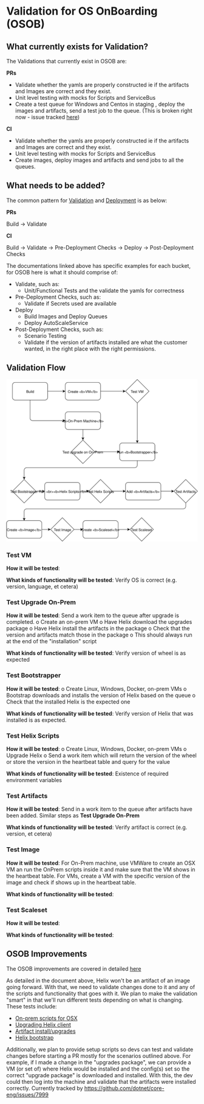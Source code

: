 # Validation for OS OnBoarding (OSOB)

## What currently exists for Validation?
The Validations that currently exist in OSOB are:

**PRs**
- Validate whether the yamls are properly constructed ie if the artifacts and Images are correct and they exist.
- Unit level testing with mocks for Scripts and ServiceBus
- Create a test queue for Windows and Centos in staging , deploy the images and artifacts, send a test job to the queue.
(This is broken right now - issue tracked [here](https://github.com/dotnet/core-eng/issues/7984))

**CI**
- Validate whether the yamls are properly constructed ie if the artifacts and Images are correct and they exist.
- Unit level testing with mocks for Scripts and ServiceBus
- Create images, deploy images and artifacts and send jobs to all the queues. 

## What needs to be added?
The common pattern for [Validation](./ValidationProcess.md) and [Deployment](./DeploymentProcess.md) is as below:

**PRs**

Build -> Validate

**CI**

Build -> Validate -> Pre-Deployment Checks -> Deploy -> Post-Deployment Checks

The documentations linked above has specific examples for each bucket, for OSOB here is what it should comprise of:
- Validate, such as:
    - Unit/Functional Tests and the validate the yamls for correctness
- Pre-Deployment Checks, such as:
    - Validate if Secrets used are available
- Deploy 
    - Build Images and Deploy Queues
    - Deploy AutoScaleService
- Post-Deployment Checks, such as:
    - Scenario Testing
    - Validate if the version of artifacts installed are what the customer wanted, in the right place with the right permissions.    

## Validation Flow

![OSOB Validation](Images/OSOBValidation.svg)

### Test VM

**How it will be tested**: 

**What kinds of functionality will be tested**: Verify OS is correct (e.g. version, language, et cetera)

### Test Upgrade On-Prem

**How it will be tested**: Send a work item to the queue after upgrade is completed. 
o	Create an on-prem VM
o	Have Helix download the upgrades package
o	Have Helix install the artifacts in the package
o	Check that the version and artifacts match those in the package
o	This should always run at the end of the "installation" script


**What kinds of functionality will be tested**: Verify version of wheel is as expected

### Test Bootstrapper

**How it will be tested**: 
o	Create Linux, Windows, Docker, on-prem VMs
o	Bootstrap downloads and installs the version of Helix based on the queue
o	Check that the installed Helix is the expected one

**What kinds of functionality will be tested**: Verify version of Helix that was installed is as expected. 

### Test Helix Scripts

**How it will be tested**: 
o	Create Linux, Windows, Docker, on-prem VMs
o	Upgrade Helix
o	Send a work item which will return the version of the wheel or store the version in the heartbeat table and query for the value

**What kinds of functionality will be tested**: Existence of required environment variables

### Test Artifacts

**How it will be tested**: Send in a work item to the queue after artifacts have been added. Similar steps as **Test Upgrade On-Prem**

**What kinds of functionality will be tested**: Verify artifact is correct (e.g. version, et cetera)

### Test Image

**How it will be tested**: 
For On-Prem machine, use VMWare to create an OSX VM an run the OnPrem scripts inside it and make sure that the VM shows in the heartbeat table. 
For VMs, create a VM with the specific version of the image and check if shows up in the heartbeat table.

**What kinds of functionality will be tested**: 

### Test Scaleset

**How it will be tested**: 

**What kinds of functionality will be tested**: 

## OSOB Improvements
The OSOB improvements are covered in detailed [here](../OSOB/OSOBImprovementsWorkPlan.md)

As detailed in the document above, Helix won't be an artifact of an image going forward. With that, we need to validate changes done
to it and any of the scripts and functionality that goes with it. We plan to make the validation "smart" in that we'll run different
tests depending on what is changing. These tests include:

- [On-prem scripts for OSX](https://github.com/dotnet/core-eng/issues/8001)
- [Upgrading Helix client](https://github.com/dotnet/core-eng/issues/8002)
- [Artifact install/upgrades](https://github.com/dotnet/core-eng/issues/8006)
- [Helix bootstrap](https://github.com/dotnet/core-eng/issues/8007)

Additionally, we plan to provide setup scripts so devs can test and validate changes before starting a PR mostly for the scenarios
outlined above. For example, if I made a change in the "upgrades package", we can provide a VM (or set of) where Helix would be
installed and the config(s) set so the correct "upgrade package" is downloaded and installed. With this, the dev could then log
into the machine and validate that the artifacts were installed correctly. Currently tracked by https://github.com/dotnet/core-eng/issues/7999
